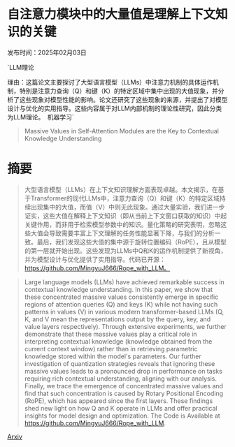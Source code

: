 # 自注意力模块中的大量值是理解上下文知识的关键

发布时间：2025年02月03日

`LLM理论

理由：这篇论文主要探讨了大型语言模型（LLMs）中注意力机制的具体运作机制，特别是注意力查询（Q）和键（K）的特定区域中集中出现的大值现象，并分析了这些现象对模型性能的影响。论文还研究了这些现象的来源，并提出了对模型设计与优化的实用指导。这些内容属于对LLM内部机制的理论性研究，因此分类为LLM理论。` `机器学习`

> Massive Values in Self-Attention Modules are the Key to Contextual Knowledge Understanding

# 摘要

> 大型语言模型（LLMs）在上下文知识理解方面表现卓越。本文揭示，在基于Transformer的现代LLMs中，注意力查询（Q）和键（K）的特定区域持续出现集中的大值，而值（V）中则无此现象。通过大量实验，我们进一步证实，这些大值在解释上下文知识（即从当前上下文窗口获取的知识）中起关键作用，而非用于检索模型参数中的知识。量化策略的研究表明，忽略这些大值会导致需要丰富上下文理解的任务性能显著下降，与我们的分析一致。最后，我们发现这些大值的集中源于旋转位置编码（RoPE），且从模型的第一层就开始出现。这些发现为LLMs中Q和K的运作机制提供了新视角，并为模型设计与优化提供了实用指导。代码已开源：https://github.com/MingyuJ666/Rope_with_LLM。

> Large language models (LLMs) have achieved remarkable success in contextual knowledge understanding. In this paper, we show that these concentrated massive values consistently emerge in specific regions of attention queries (Q) and keys (K) while not having such patterns in values (V) in various modern transformer-based LLMs (Q, K, and V mean the representations output by the query, key, and value layers respectively). Through extensive experiments, we further demonstrate that these massive values play a critical role in interpreting contextual knowledge (knowledge obtained from the current context window) rather than in retrieving parametric knowledge stored within the model's parameters. Our further investigation of quantization strategies reveals that ignoring these massive values leads to a pronounced drop in performance on tasks requiring rich contextual understanding, aligning with our analysis. Finally, we trace the emergence of concentrated massive values and find that such concentration is caused by Rotary Positional Encoding (RoPE), which has appeared since the first layers. These findings shed new light on how Q and K operate in LLMs and offer practical insights for model design and optimization. The Code is Available at https://github.com/MingyuJ666/Rope_with_LLM.

[Arxiv](https://arxiv.org/abs/2502.01563)